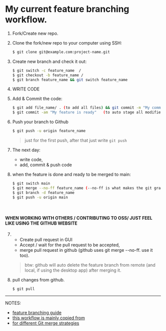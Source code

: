 # My current feature branching workflow.

1. Fork/Create new repo.
2. Clone the fork/new repo to your computer using SSH:

   ```bash
   $ git clone git@example.com:project-name.git
   ```

3. Create new branch and check it out:

   ```bash
   $ git switch -c feature_name  /
   $ git checkout -b feature_name /
   $ git branch feature_name && git switch feature_name
   ```

4. WRITE CODE
5. Add & Commit the code:
   ```bash
   $ git add file_name/ . (to add all files) && git commit -m "My commit massage"  /
   $ git commit -am "My feature is ready" 	(to auto stage all modified files and commit with a message).
   ```
6. Push your branch to Github
   ```bash
   $ git push -u origin feature_name
   ```
   > just for the first push, after that just write `git push`
7. The next day:
   - write code,
   - add, commit & push code
8. when the feature is done and ready to be merged to main:

   ```bash
   $ git switch main
   $ git merge --no-ff feature_name (--no-ff is what makes the git graph look the way you'd expect)'
   $ git branch -d feature_name
   $ git push -u origin main
   ```

   &ensp;

#### WHEN WORKING WITH OTHERS / CONTRIBUTING TO OSS/ JUST FEEL LIKE USING THE GITHUB WEBSITE

7.  - Create pull request in GUI
    - Accept / wait for the pull request to be accepted,
    - merge pull request in github (github uses git merge --no-ff. use it too).

    > btw: github will auto delete the feature branch from remote
    > (and local, if using the desktop app) after merging it.

8.  pull changes from github.

    ```bash
    $ git pull
    ```

---

NOTES:

- [feature branching guide](https://www.atlassian.com/git/tutorials/comparing-workflows/feature-branch-workflow)
- [this workflow is mainly copied from](https://stackoverflow.com/a/14865661)
- [for different Git merge strategies](https://www.workingsoftware.dev/which-git-merge-strategy-is-appropriate-for-our-team/)
